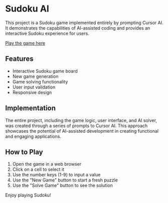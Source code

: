 # Sudoku AI

This project is a Sudoku game implemented entirely by prompting Cursor AI. It demonstrates the capabilities of AI-assisted coding and provides an interactive Sudoku experience for users.

[Play the game here](https://davidjamesbutton.github.io/sudoku-ai/)

## Features

- Interactive Sudoku game board
- New game generation
- Game solving functionality
- User input validation
- Responsive design

## Implementation

The entire project, including the game logic, user interface, and AI solver, was created through a series of prompts to Cursor AI. This approach showcases the potential of AI-assisted development in creating functional and engaging applications.

## How to Play

1. Open the game in a web browser
2. Click on a cell to select it
3. Use the number keys (1-9) to input a value
4. Use the "New Game" button to start a fresh puzzle
5. Use the "Solve Game" button to see the solution

Enjoy playing Sudoku!